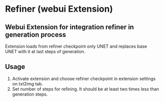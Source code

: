 # Refiner (webui Extension)
## Webui Extension for integration refiner in generation process

Extension loads from refiner checkpoint only UNET and replaces base UNET with it at last steps of generation.

## Usage

1. Activate extension and choose refiner checkpoint in extension settings on txt2img tab.
2. Set number of steps for refining. It should be at least two times less than generation steps.
